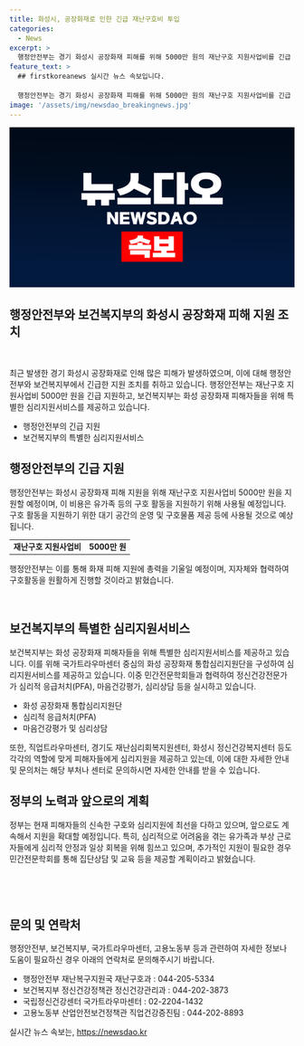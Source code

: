 ```yaml
---
title: 화성시, 공장화재로 인한 긴급 재난구호비 투입
categories:
  - News
excerpt: >
  행정안전부는 경기 화성시 공장화재 피해를 위해 5000만 원의 재난구호 지원사업비를 긴급 지원한다. 이로써 유가족 등에게 구호 활동을 위한 공간 운영과 물품 제공 등에 사용될 예정이다. 또한 보건복지부는 화성 공장화재 통합심리지원단을 구성해 심리지원서비스를 제공하고 있으며, 국가트라우마센터는 정신건강전문가에 의한 심리적 응급처치를 하고 있다. 필요시 민간전문학회 등을 통해 추가적인 지원도 제공할 예정이다.
feature_text: >
  ## firstkoreanews 실시간 뉴스 속보입니다.

  행정안전부는 경기 화성시 공장화재 피해를 위해 5000만 원의 재난구호 지원사업비를 긴급 지원한다. 이로써 유가족 등에게 구호 활동을 위한 공간 운영과 물품 제공 등에 사용될 예정이다. 또한 보건복지부는 화성 공장화재 통합심리지원단을 구성해 심리지원서비스를 제공하고 있으며, 국가트라우마센터는 정신건강전문가에 의한 심리적 응급처치를 하고 있다. 필요시 민간전문학회 등을 통해 추가적인 지원도 제공할 예정이다.
image: '/assets/img/newsdao_breakingnews.jpg'
---
```


<p><img src="/assets/img/newsdao_breakingnews.jpg" alt="firstkoreanews 속보" /></p>

<h2 data-ke-size="size26">행정안전부와 보건복지부의 화성시 공장화재 피해 지원 조치</h2>

<p data-ke-size="size16">&nbsp;</p>

<p data-ke-size="size16">최근 발생한 경기 화성시 공장화재로 인해 많은 피해가 발생하였으며, 이에 대해 행정안전부와 보건복지부에서 긴급한 지원 조치를 취하고 있습니다. 행정안전부는 재난구호 지원사업비 5000만 원을 긴급 지원하고, 보건복지부는 화성 공장화재 피해자들을 위해 특별한 심리지원서비스를 제공하고 있습니다.</p>

<ul>
    <li>행정안전부의 긴급 지원</li>
    <li>보건복지부의 특별한 심리지원서비스</li>
</ul>

<h2 data-ke-size="size24">행정안전부의 긴급 지원</h2>

<p data-ke-size="size16">행정안전부는 화성시 공장화재 피해 지원을 위해 재난구호 지원사업비 5000만 원을 지원할 예정이며, 이 비용은 유가족 등의 구호 활동을 지원하기 위해 사용될 예정입니다. 구호 활동을 지원하기 위한 대기 공간의 운영 및 구호물품 제공 등에 사용될 것으로 예상됩니다.</p>

<table>
    <tr>
        <td style="text-align: center; height: 17px;"><b>재난구호 지원사업비</b></td>
        <td style="text-align: center; height: 17px;"><b>5000만 원</b></td>
    </tr>
</table>

<p data-ke-size="size16">행정안전부는 이를 통해 화재 피해 지원에 총력을 기울일 예정이며, 지자체와 협력하여 구호활동을 원활하게 진행할 것이라고 밝혔습니다.</p>

<p data-ke-size="size16">&nbsp;</p>

<h2 data-ke-size="size24">보건복지부의 특별한 심리지원서비스</h2>

<p data-ke-size="size16">보건복지부는 화성 공장화재 피해자들을 위해 특별한 심리지원서비스를 제공하고 있습니다. 이를 위해 국가트라우마센터 중심의 화성 공장화재 통합심리지원단을 구성하여 심리지원서비스를 제공하고 있습니다. 이중 민간전문학회들과 협력하여 정신건강전문가가 심리적 응급처치(PFA), 마음건강평가, 심리상담 등을 실시하고 있습니다.</p>

<ul>
    <li>화성 공장화재 통합심리지원단</li>
    <li>심리적 응급처치(PFA)</li>
    <li>마음건강평가 및 심리상담</li>
</ul>

<p data-ke-size="size16">또한, 직업트라우마센터, 경기도 재난심리회복지원센터, 화성시 정신건강복지센터 등도 각각의 역할에 맞게 피해자들에게 심리지원을 제공하고 있는데, 이에 대한 자세한 안내 및 문의처는 해당 부처나 센터로 문의하시면 자세한 안내를 받을 수 있습니다.</p>

<h2 data-ke-size="size24">정부의 노력과 앞으로의 계획</h2>

<p data-ke-size="size16">정부는 현재 피해자들의 신속한 구호와 심리지원에 최선을 다하고 있으며, 앞으로도 계속해서 지원을 확대할 예정입니다. 특히, 심리적으로 어려움을 겪는 유가족과 부상 근로자들에게 심리적 안정과 일상 회복을 위해 힘쓰고 있으며, 추가적인 지원이 필요한 경우 민간전문학회를 통해 집단상담 및 교육 등을 제공할 계획이라고 밝혔습니다.</p>

<p data-ke-size="size16">&nbsp;</p>

<p data-ke-size="size16">&nbsp;</p>

<h2 data-ke-size="size24">문의 및 연락처</h2>

<p data-ke-size="size16">행정안전부, 보건복지부, 국가트라우마센터, 고용노동부 등과 관련하여 자세한 정보나 도움이 필요하신 경우 아래의 연락처로 문의해주시기 바랍니다.</p>

<ul>
    <li>행정안전부 재난복구지원국 재난구호과 : 044-205-5334</li>
    <li>보건복지부 정신건강정책관 정신건강관리과 : 044-202-3873</li>
    <li>국립정신건강센터 국가트라우마센터 : 02-2204-1432</li>
    <li>고용노동부 산업안전보건정책관 직업건강증진팀 : 044-202-8893</li>
</ul>
실시간 뉴스 속보는, <a href="https://newsdao.kr" rel="dofollow">https://newsdao.kr</a>


